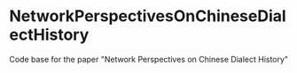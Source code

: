 # NetworkPerspectivesOnChineseDialectHistory
Code base for the paper "Network Perspectives on Chinese Dialect History"
